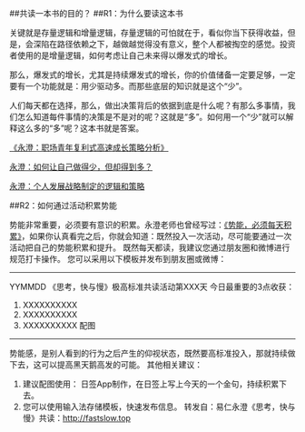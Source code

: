 ##共读一本书的目的？
##R1：为什么要读这本书

关键就是存量逻辑和增量逻辑，存量逻辑的可怕就在于，看似你当下获得收益，但是，会深陷在路径依赖之下，越做越觉得没有意义，整个人都被掏空的感觉。投资者使用的是增量逻辑，如何考虑让自己未来得以爆发式的增长。

那么，爆发式的增长，尤其是持续爆发式的增长，你的价值储备一定要足够，一定要有一个功能就是：用少驱动多。而那些底层的知识就是这个“少”。

人们每天都在选择，那么，做出决策背后的依据到底是什么呢？有那么多事情，我们怎么知道每件事情的决策是不是对的呢？这就是“多”。如何用一个“少”就可以解释这么多的“多”呢？这本书就是答案。

[《永澄：职场青年复利式高速成长策略分析》](https://mp.weixin.qq.com/s?__biz=MzIzOTY0OTA3OA==&mid=2247485093&idx=1&sn=b4a07e69e604dc79d687b6485cadf129&chksm=e927aefcde5027ea2464211066e2401cc8a5c14e31966bea2090ca8741683b895220385da1e7#rd)

[永澄：如何让自己做得少，但却得到多？](https://mp.weixin.qq.com/s?__biz=MzIzOTY0OTA3OA==&mid=2247485103&idx=1&sn=30c36e14484ee6997598a9a143c65d9b&chksm=e927aef6de5027e053706a63ef487c81457188524b453cf1ec378dc06e529c102d47c4bf1fe6#rd)

[永澄：个人发展战略制定的逻辑和策略](https://mp.weixin.qq.com/s?__biz=MzIzOTY0OTA3OA==&mid=2247485115&idx=1&sn=251f5035fca0f931443f8fc1334abb71&chksm=e927aee2de5027f427ed647c59caaabdff1d49518afb5ca7ae9a570a15e5e69edd151df67fbd#rd)


##R2：如何通过活动积累势能

势能非常重要，必须要有意识的积累。永澄老师也曾经写过：[《势能，必须每天积累》](https://mp.weixin.qq.com/s/B3o4q8CGas8LfdowPhZQpQ)，如果你认真看完之后，你就会知道：既然投入一次活动，尽可能要通过一次活动把自己的势能积累和提升。
既然每天都读，我建议您通过朋友圈和微博进行规范打卡操作。
您可以采用以下模板并发布到朋友圈或微博：
****
YYMMDD 《思考，快与慢》极高标准共读活动第XXX天
今日最重要的3点收获：
1. XXXXXXXXXX
2. XXXXXXXXXX
3. XXXXXXXXXX
配图
*****
势能感，是别人看到的行为之后产生的仰视状态，既然要高标准投入，那就持续做下去，这可以提高黑天鹅高发的可能。
其他相关建议：
 1. 建议配图使用： 日签App制作，在日签上写上今天的一个金句，持续积累下去。
 2. 您可以使用输入法存储模板，快速发布信息。
转发自：易仁永澄《思考，快与慢》共读：<http://fastslow.top>
